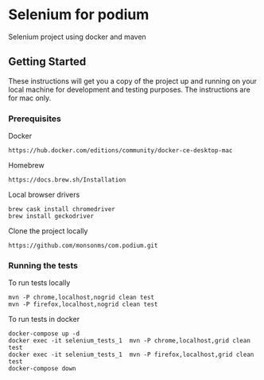 # Selenium for podium
Selenium project using docker and maven

## Getting Started

These instructions will get you a copy of the project up and running on your local machine for development and testing purposes. The instructions are for mac only.

### Prerequisites

Docker

```
https://hub.docker.com/editions/community/docker-ce-desktop-mac
```

Homebrew

```
https://docs.brew.sh/Installation
```

Local browser drivers

```
brew cask install chromedriver
brew install geckodriver
```

Clone the project locally

```
https://github.com/monsonms/com.podium.git
```


### Running the tests

To run tests locally

```
mvn -P chrome,localhost,nogrid clean test
mvn -P firefox,localhost,nogrid clean test
```

To run tests in docker

```
docker-compose up -d 
docker exec -it selenium_tests_1  mvn -P chrome,localhost,grid clean test
docker exec -it selenium_tests_1  mvn -P firefox,localhost,grid clean test
docker-compose down
```


